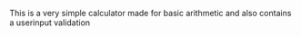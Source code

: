 This is a very simple calculator made for basic arithmetic and also contains a userinput validation
